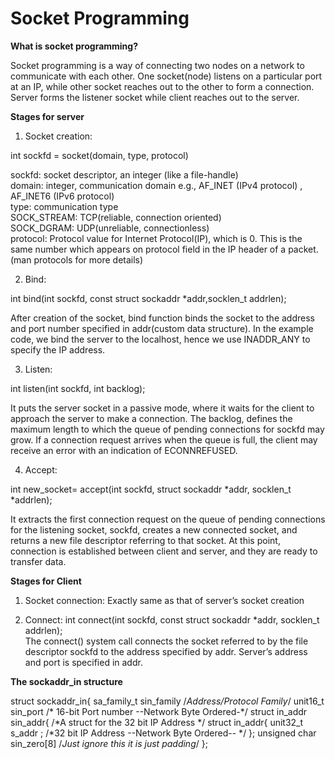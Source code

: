 
# Socket Programming


**What is socket programming?**

Socket programming is a way of connecting two nodes on a network to communicate with each other. One socket(node) listens on a particular port at an IP, while other socket reaches out to the other to form a connection. Server forms the listener socket while client reaches out to the server.

**Stages for server**

1) Socket creation: 

int sockfd = socket(domain, type, protocol)  
  
sockfd: socket descriptor, an integer (like a file-handle)  
domain: integer, communication domain e.g., AF_INET (IPv4 protocol) , AF_INET6 (IPv6 protocol)  
type: communication type  
SOCK_STREAM: TCP(reliable, connection oriented)  
SOCK_DGRAM: UDP(unreliable, connectionless)  
protocol: Protocol value for Internet Protocol(IP), which is 0. This is the same number which appears on protocol field in the IP header of a packet.(man protocols for more details)  

2) Bind: 

int bind(int sockfd, const struct sockaddr *addr,socklen_t addrlen);  
                          
After creation of the socket, bind function binds the socket to the address and port number specified in addr(custom data structure). In the example code, we bind the server to the localhost, hence we use INADDR_ANY to specify the IP address.

3) Listen: 

int listen(int sockfd, int backlog);

It puts the server socket in a passive mode, where it waits for the client to approach the server to make a connection. The backlog, defines the maximum length to which the queue of pending connections for sockfd may grow. If a connection request arrives when the queue is full, the client may receive an error with an indication of ECONNREFUSED.

4) Accept:

int new_socket= accept(int sockfd, struct sockaddr *addr, socklen_t *addrlen);

It extracts the first connection request on the queue of pending connections for the listening socket, sockfd, creates a new connected socket, and returns a new file descriptor referring to that socket. At this point, connection is established between client and server, and they are ready to transfer data.

**Stages for Client**

1) Socket connection: 
   Exactly same as that of server’s socket creation  
  
2) Connect: 
   int connect(int sockfd, const struct sockaddr *addr, socklen_t addrlen);  
  The connect() system call connects the socket referred to by the file descriptor sockfd to the address specified by addr. Server’s       address and port is specified in addr.  
  
**The sockaddr_in structure**

struct sockaddr_in{
sa_family_t   sin_family   /*Address/Protocol Family*/ 
unit16_t   sin_port     /* 16-bit Port number   --Network Byte Ordered-*/
struct in_addr  sin_addr{ /*A struct for the 32 bit IP Address  */ 
struct in_addr{ 
unit32_t     s_addr  ; /*32 bit IP Address   --Network Byte Ordered-- */ 
};
unsigned char sin_zero[8] /*Just ignore this it is just padding*/
};

